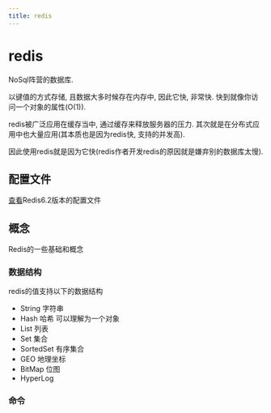 ```yaml
---
title: redis
---
```


# redis
NoSql阵营的数据库.

以键值的方式存储, 且数据大多时候存在内存中, 因此它快, 非常快. 快到就像你访问一个对象的属性(O(1)).

redis被广泛应用在缓存当中, 通过缓存来释放服务器的压力. 其次就是在分布式应用中也大量应用(其本质也是因为redis快, 支持的并发高).

因此使用redis就是因为它快(redis作者开发redis的原因就是嫌弃别的数据库太慢).

## 配置文件
[查看](/cat-kit/learn/redis.conf)Redis6.2版本的配置文件


## 概念
Redis的一些基础和概念

### 数据结构
redis的值支持以下的数据结构
- String 字符串
- Hash 哈希 可以理解为一个对象
- List 列表
- Set 集合
- SortedSet 有序集合
- GEO 地理坐标
- BitMap 位图
- HyperLog

### 命令